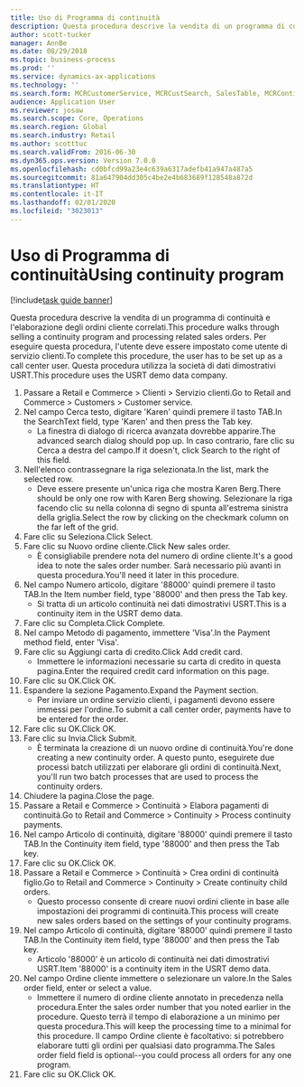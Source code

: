 ```yaml
---
title: Uso di Programma di continuità
description: Questa procedura descrive la vendita di un programma di continuità e l'elaborazione degli ordini cliente correlati.
author: scott-tucker
manager: AnnBe
ms.date: 08/29/2018
ms.topic: business-process
ms.prod: ''
ms.service: dynamics-ax-applications
ms.technology: ''
ms.search.form: MCRCustomerService, MCRCustSearch, SalesTable, MCRContinuityCustInfo, MCRCustPaymLookup, CreditCardTokenization, CreditCardLookup, MCRSalesOrderRecap
audience: Application User
ms.reviewer: josaw
ms.search.scope: Core, Operations
ms.search.region: Global
ms.search.industry: Retail
ms.author: scotttuc
ms.search.validFrom: 2016-06-30
ms.dyn365.ops.version: Version 7.0.0
ms.openlocfilehash: cd0bfcd99a23e4c639a6317adefb41a947a487a5
ms.sourcegitcommit: 81a647904dd305c4be2e4b683689f128548a872d
ms.translationtype: HT
ms.contentlocale: it-IT
ms.lasthandoff: 02/01/2020
ms.locfileid: "3023013"
---
```

# <a name="using-continuity-program"></a><span data-ttu-id="733dc-103">Uso di Programma di continuità</span><span class="sxs-lookup"><span data-stu-id="733dc-103">Using continuity program</span></span>

[!include[task guide banner](../includes/task-guide-banner.md)]

<span data-ttu-id="733dc-104">Questa procedura descrive la vendita di un programma di continuità e l'elaborazione degli ordini cliente correlati.</span><span class="sxs-lookup"><span data-stu-id="733dc-104">This procedure walks through selling a continuity program and processing related sales orders.</span></span> <span data-ttu-id="733dc-105">Per eseguire questa procedura, l'utente deve essere impostato come utente di servizio clienti.</span><span class="sxs-lookup"><span data-stu-id="733dc-105">To complete this procedure, the user has to be set up as a call center user.</span></span> <span data-ttu-id="733dc-106">Questa procedura utilizza la società di dati dimostrativi USRT.</span><span class="sxs-lookup"><span data-stu-id="733dc-106">This procedure uses the USRT demo data company.</span></span>

1. <span data-ttu-id="733dc-107">Passare a Retail e Commerce > Clienti > Servizio clienti.</span><span class="sxs-lookup"><span data-stu-id="733dc-107">Go to Retail and Commerce > Customers > Customer service.</span></span>
2. <span data-ttu-id="733dc-108">Nel campo Cerca testo, digitare 'Karen' quindi premere il tasto TAB.</span><span class="sxs-lookup"><span data-stu-id="733dc-108">In the SearchText field, type 'Karen' and then press the Tab key.</span></span>
    * <span data-ttu-id="733dc-109">La finestra di dialogo di ricerca avanzata dovrebbe apparire.</span><span class="sxs-lookup"><span data-stu-id="733dc-109">The advanced search dialog should pop up.</span></span> <span data-ttu-id="733dc-110">In caso contrario, fare clic su Cerca a destra del campo.</span><span class="sxs-lookup"><span data-stu-id="733dc-110">If it doesn't, click Search to the right of this field.</span></span>  
3. <span data-ttu-id="733dc-111">Nell'elenco contrassegnare la riga selezionata.</span><span class="sxs-lookup"><span data-stu-id="733dc-111">In the list, mark the selected row.</span></span>
    * <span data-ttu-id="733dc-112">Deve essere presente un'unica riga che mostra Karen Berg.</span><span class="sxs-lookup"><span data-stu-id="733dc-112">There should be only one row with Karen Berg showing.</span></span> <span data-ttu-id="733dc-113">Selezionare la riga facendo clic su nella colonna di segno di spunta all'estrema sinistra della griglia.</span><span class="sxs-lookup"><span data-stu-id="733dc-113">Select the row by clicking on the checkmark column on the far left of the grid.</span></span>  
4. <span data-ttu-id="733dc-114">Fare clic su Seleziona.</span><span class="sxs-lookup"><span data-stu-id="733dc-114">Click Select.</span></span>
5. <span data-ttu-id="733dc-115">Fare clic su Nuovo ordine cliente.</span><span class="sxs-lookup"><span data-stu-id="733dc-115">Click New sales order.</span></span>
    * <span data-ttu-id="733dc-116">È consigliabile prendere nota del numero di ordine cliente.</span><span class="sxs-lookup"><span data-stu-id="733dc-116">It's a good idea to note the sales order number.</span></span> <span data-ttu-id="733dc-117">Sarà necessario più avanti in questa procedura.</span><span class="sxs-lookup"><span data-stu-id="733dc-117">You'll need it later in this procedure.</span></span>  
6. <span data-ttu-id="733dc-118">Nel campo Numero articolo, digitare '88000' quindi premere il tasto TAB.</span><span class="sxs-lookup"><span data-stu-id="733dc-118">In the Item number field, type '88000' and then press the Tab key.</span></span>
    * <span data-ttu-id="733dc-119">Si tratta di un articolo continuità nei dati dimostrativi USRT.</span><span class="sxs-lookup"><span data-stu-id="733dc-119">This is a continuity item in the USRT demo data.</span></span>  
7. <span data-ttu-id="733dc-120">Fare clic su Completa.</span><span class="sxs-lookup"><span data-stu-id="733dc-120">Click Complete.</span></span>
8. <span data-ttu-id="733dc-121">Nel campo Metodo di pagamento, immettere 'Visa'.</span><span class="sxs-lookup"><span data-stu-id="733dc-121">In the Payment method field, enter 'Visa'.</span></span>
9. <span data-ttu-id="733dc-122">Fare clic su Aggiungi carta di credito.</span><span class="sxs-lookup"><span data-stu-id="733dc-122">Click Add credit card.</span></span>
    * <span data-ttu-id="733dc-123">Immettere le informazioni necessarie su carta di credito in questa pagina.</span><span class="sxs-lookup"><span data-stu-id="733dc-123">Enter the required credit card information on this page.</span></span>  
10. <span data-ttu-id="733dc-124">Fare clic su OK.</span><span class="sxs-lookup"><span data-stu-id="733dc-124">Click OK.</span></span>
11. <span data-ttu-id="733dc-125">Espandere la sezione Pagamento.</span><span class="sxs-lookup"><span data-stu-id="733dc-125">Expand the Payment section.</span></span>
    * <span data-ttu-id="733dc-126">Per inviare un ordine servizio clienti, i pagamenti devono essere immessi per l'ordine.</span><span class="sxs-lookup"><span data-stu-id="733dc-126">To submit a call center order, payments have to be entered for the order.</span></span>  
12. <span data-ttu-id="733dc-127">Fare clic su OK.</span><span class="sxs-lookup"><span data-stu-id="733dc-127">Click OK.</span></span>
13. <span data-ttu-id="733dc-128">Fare clic su Invia.</span><span class="sxs-lookup"><span data-stu-id="733dc-128">Click Submit.</span></span>
    * <span data-ttu-id="733dc-129">È terminata la creazione di un nuovo ordine di continuità.</span><span class="sxs-lookup"><span data-stu-id="733dc-129">You're done creating a new continuity order.</span></span> <span data-ttu-id="733dc-130">A questo punto, eseguirete due processi batch utilizzati per elaborare gli ordini di continuità.</span><span class="sxs-lookup"><span data-stu-id="733dc-130">Next, you'll run two batch processes that are used to process the continuity orders.</span></span>  
14. <span data-ttu-id="733dc-131">Chiudere la pagina.</span><span class="sxs-lookup"><span data-stu-id="733dc-131">Close the page.</span></span>
15. <span data-ttu-id="733dc-132">Passare a Retail e Commerce > Continuità > Elabora pagamenti di continuità.</span><span class="sxs-lookup"><span data-stu-id="733dc-132">Go to Retail and Commerce > Continuity > Process continuity payments.</span></span>
16. <span data-ttu-id="733dc-133">Nel campo Articolo di continuità, digitare '88000' quindi premere il tasto TAB.</span><span class="sxs-lookup"><span data-stu-id="733dc-133">In the Continuity item field, type '88000' and then press the Tab key.</span></span>
17. <span data-ttu-id="733dc-134">Fare clic su OK.</span><span class="sxs-lookup"><span data-stu-id="733dc-134">Click OK.</span></span>
18. <span data-ttu-id="733dc-135">Passare a Retail e Commerce > Continuità > Crea ordini di continuità figlio.</span><span class="sxs-lookup"><span data-stu-id="733dc-135">Go to Retail and Commerce > Continuity > Create continuity child orders.</span></span>
    * <span data-ttu-id="733dc-136">Questo processo consente di creare nuovi ordini cliente in base alle impostazioni dei programmi di continuità.</span><span class="sxs-lookup"><span data-stu-id="733dc-136">This process will create new sales orders based on the settings of your continuity programs.</span></span>  
19. <span data-ttu-id="733dc-137">Nel campo Articolo di continuità, digitare '88000' quindi premere il tasto TAB.</span><span class="sxs-lookup"><span data-stu-id="733dc-137">In the Continuity item field, type '88000' and then press the Tab key.</span></span>
    * <span data-ttu-id="733dc-138">Articolo '88000' è un articolo di continuità nei dati dimostrativi USRT.</span><span class="sxs-lookup"><span data-stu-id="733dc-138">Item '88000' is a continuity item in the USRT demo data.</span></span>  
20. <span data-ttu-id="733dc-139">Nel campo Ordine cliente immettere o selezionare un valore.</span><span class="sxs-lookup"><span data-stu-id="733dc-139">In the Sales order field, enter or select a value.</span></span>
    * <span data-ttu-id="733dc-140">Immettere il numero di ordine cliente annotato in precedenza nella procedura.</span><span class="sxs-lookup"><span data-stu-id="733dc-140">Enter the sales order number that you noted earlier in the procedure.</span></span> <span data-ttu-id="733dc-141">Questo terrà il tempo di elaborazione a un minimo per questa procedura.</span><span class="sxs-lookup"><span data-stu-id="733dc-141">This will keep the processing time to a minimal for this procedure.</span></span> <span data-ttu-id="733dc-142">Il campo Ordine cliente è facoltativo: si potrebbero elaborare tutti gli ordini per qualsiasi dato programma.</span><span class="sxs-lookup"><span data-stu-id="733dc-142">The Sales order field field is optional--you could process all orders for any one program.</span></span>  
21. <span data-ttu-id="733dc-143">Fare clic su OK.</span><span class="sxs-lookup"><span data-stu-id="733dc-143">Click OK.</span></span>

